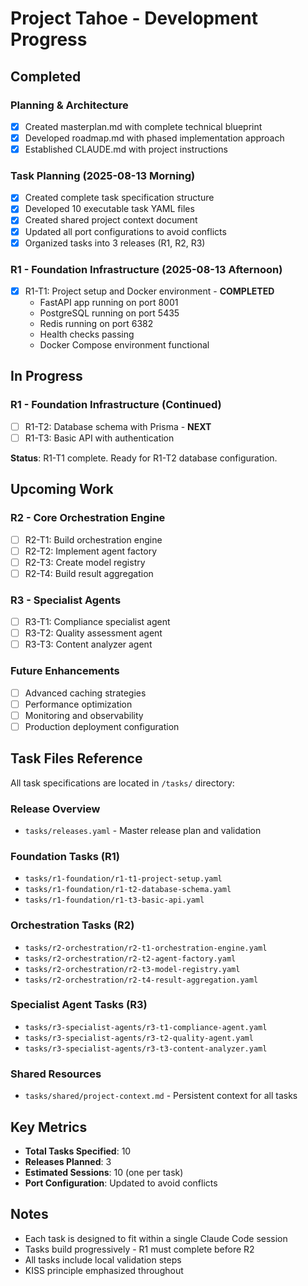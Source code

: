 # Project Tahoe - Development Progress

## Completed
### Planning & Architecture
- [x] Created masterplan.md with complete technical blueprint
- [x] Developed roadmap.md with phased implementation approach
- [x] Established CLAUDE.md with project instructions

### Task Planning (2025-08-13 Morning)
- [x] Created complete task specification structure
- [x] Developed 10 executable task YAML files
- [x] Created shared project context document
- [x] Updated all port configurations to avoid conflicts
- [x] Organized tasks into 3 releases (R1, R2, R3)

### R1 - Foundation Infrastructure (2025-08-13 Afternoon)
- [x] R1-T1: Project setup and Docker environment - **COMPLETED**
  - FastAPI app running on port 8001
  - PostgreSQL running on port 5435
  - Redis running on port 6382
  - Health checks passing
  - Docker Compose environment functional

## In Progress
### R1 - Foundation Infrastructure (Continued)
- [ ] R1-T2: Database schema with Prisma - **NEXT**
- [ ] R1-T3: Basic API with authentication

**Status**: R1-T1 complete. Ready for R1-T2 database configuration.

## Upcoming Work
### R2 - Core Orchestration Engine
- [ ] R2-T1: Build orchestration engine
- [ ] R2-T2: Implement agent factory
- [ ] R2-T3: Create model registry
- [ ] R2-T4: Build result aggregation

### R3 - Specialist Agents
- [ ] R3-T1: Compliance specialist agent
- [ ] R3-T2: Quality assessment agent
- [ ] R3-T3: Content analyzer agent

### Future Enhancements
- [ ] Advanced caching strategies
- [ ] Performance optimization
- [ ] Monitoring and observability
- [ ] Production deployment configuration

## Task Files Reference
All task specifications are located in `/tasks/` directory:

### Release Overview
- `tasks/releases.yaml` - Master release plan and validation

### Foundation Tasks (R1)
- `tasks/r1-foundation/r1-t1-project-setup.yaml`
- `tasks/r1-foundation/r1-t2-database-schema.yaml`
- `tasks/r1-foundation/r1-t3-basic-api.yaml`

### Orchestration Tasks (R2)
- `tasks/r2-orchestration/r2-t1-orchestration-engine.yaml`
- `tasks/r2-orchestration/r2-t2-agent-factory.yaml`
- `tasks/r2-orchestration/r2-t3-model-registry.yaml`
- `tasks/r2-orchestration/r2-t4-result-aggregation.yaml`

### Specialist Agent Tasks (R3)
- `tasks/r3-specialist-agents/r3-t1-compliance-agent.yaml`
- `tasks/r3-specialist-agents/r3-t2-quality-agent.yaml`
- `tasks/r3-specialist-agents/r3-t3-content-analyzer.yaml`

### Shared Resources
- `tasks/shared/project-context.md` - Persistent context for all tasks

## Key Metrics
- **Total Tasks Specified**: 10
- **Releases Planned**: 3
- **Estimated Sessions**: 10 (one per task)
- **Port Configuration**: Updated to avoid conflicts

## Notes
- Each task is designed to fit within a single Claude Code session
- Tasks build progressively - R1 must complete before R2
- All tasks include local validation steps
- KISS principle emphasized throughout
